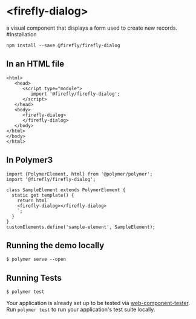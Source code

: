 # <firefly-dialog\>

a visual component that displays a form used to create new records.
#Installation 

```
npm install --save @firefly/firefly-dialog

```

## In an HTML file
```
<html>
   <head>
      <script type="module">
         import '@firefly/firefly-dialog';
      </script>
   </head>
   <body>
      <firefly-dialog>
      </firefly-dialog>
   </body>
</html>
</body>
</html>
```

## In Polymer3

```
import {PolymerElement, html} from '@polymer/polymer';
import '@firefly/firefly-dialog';

class SampleElement extends PolymerElement {
  static get template() {
    return html`
    <firefly-dialog></firefly-dialog>
    `;
  }
}
customElements.define('sample-element', SampleElement);

```

## Running the demo locally
```
$ polymer serve --open
```

## Running Tests
```
$ polymer test
```

Your application is already set up to be tested via [web-component-tester](https://github.com/Polymer/web-component-tester). Run `polymer test` to run your application's test suite locally.
